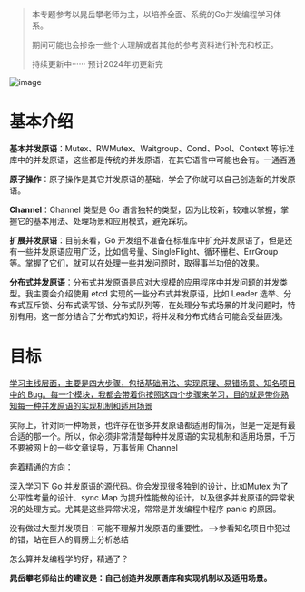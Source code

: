 


> 本专题参考以晁岳攀老师为主，以培养全面、系统的Go并发编程学习体系。
>
> 期间可能也会掺杂一些个人理解或者其他的参考资料进行补充和校正。
>
> 持续更新中······ 预计2024年初更新完

​![image](https://cdn.jsdelivr.net/gh/luommy/myblogimg@img/myblog/202312071403985.png)​

# 基本介绍

<span style="font-weight: bold;" data-type="strong">基本并发原语</span>：Mutex、RWMutex、Waitgroup、Cond、Pool、Context 等标准库中的并发原语，这些都是传统的并发原语，在其它语言中可能也会有。一通百通

<span style="font-weight: bold;" data-type="strong">原子操作</span>：原子操作是其它并发原语的基础，学会了你就可以自己创造新的并发原语。

<span style="font-weight: bold;" data-type="strong">Channel</span>：Channel 类型是 Go 语言独特的类型，因为比较新，较难以掌握，掌握它的基本用法、处理场景和应用模式，避免踩坑。

<span style="font-weight: bold;" data-type="strong">扩展并发原语</span>：目前来看，Go 开发组不准备在标准库中扩充并发原语了，但是还有一些并发原语应用广泛，比如信号量、SingleFlight、循环栅栏、ErrGroup 等。掌握了它们，就可以在处理一些并发问题时，取得事半功倍的效果。

<span style="font-weight: bold;" data-type="strong">分布式并发原语</span>：分布式并发原语是应对大规模的应用程序中并发问题的并发类型。我主要会介绍使用 etcd 实现的一些分布式并发原语，比如 Leader 选举、分布式互斥锁、分布式读写锁、分布式队列等，在处理分布式场景的并发问题时，特别有用。这一部分结合了分布式的知识，将并发和分布式结合可能会受益匪浅。

# 目标

<u>学习主线层面，主要是四大步骤，包括</u>​<u>基础用法、实现原理、易错场景、知名项目中的 Bug</u><u>。每一个模块，我都会带着你按照这四个步骤来学习，目的就是带你熟知每一种并发原语的实现机制和适用场景</u>

实际上，针对同一种场景，也许存在很多并发原语都适用的情况，但是一定是有最合适的那一个。所以，你必须非常清楚每种并发原语的实现机制和适用场景，千万不要被网上的一些文章误导，万事皆用 Channel

奔着精通的方向：

深入学习下 Go 并发原语的源代码。你会发现很多独到的设计，比如Mutex 为了公平性考量的设计、sync.Map 为提升性能做的设计，以及很多并发原语的异常状况的处理方式。尤其是这些异常状况，常常是并发编程中程序 panic 的原因。

没有做过大型并发项目：可能不理解并发原语的重要性。——>参看知名项目中犯过的错，站在巨人的肩膀上分析总结

怎么算并发编程学的好，精通了？

<span style="font-weight: bold;" data-type="strong">晁岳攀老师给出的建议是：自己创造并发原语库和实现机制以及适用场景。</span> 

‍
